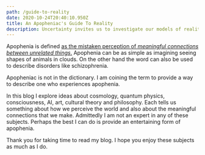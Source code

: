 ```yaml
---
path: /guide-to-reality
date: 2020-10-24T20:40:10.950Z
title: An Apopheniac's Guide To Reality
description: Uncertainty invites us to investigate our models of reality
---
```

Apophenia is defined [as the mistaken perception of *meaningful connections between unrelated things*.](https://en.wikipedia.org/wiki/Apophenia) Apophenia can be as simple as imagining seeing shapes of animals in clouds. On the other hand the word can also be used to describe disorders like schizophrenia.

Apopheniac is not in the dictionary. I am coining the term to provide a way to describe one who experiences apophenia.

In this blog I explore ideas about cosmology, quantum physics, consciousness, AI, art, cultural theory and philosophy. Each tells us something about how we perceive the world and also about the meaningful connections that we make. Admittedly I am not an expert in any of these subjects. Perhaps the best I can do is provide an entertaining form of apophenia. 

Thank you for taking time to read my blog. I hope you enjoy these subjects as much as I do.